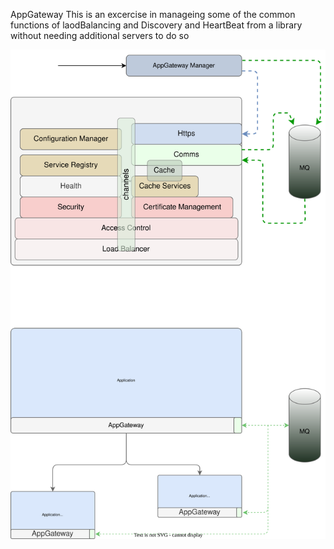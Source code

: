 AppGateway
This is an excercise in manageing some of the common functions of laodBalancing and Discovery and HeartBeat from a library without needing additional servers to do so


<img src="./AppGateway.drawio.svg">

